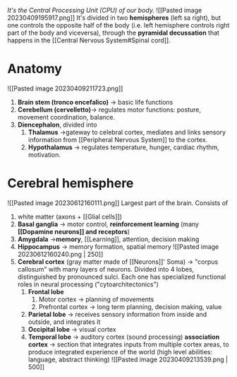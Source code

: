 _It's the Central Processing Unit (CPU) of our body._
![[Pasted image 20230409195917.png]]
It's divided in two **hemispheres** (left sa right), but one controls the opposite half of the body (i.e. left hemisphere controls right part of the body and viceversa), through the **pyramidal decussation** that happens in the [[Central Nervous System#Spinal cord]].

# Anatomy
![[Pasted image 20230409211723.png]]
1. **Brain stem (tronco encefalico)** -> basic life functions 
2. **Cerebellum (cervelletto)**-> regulates motor functions: posture, movement coordination, balance.
3. **Diencephalon**, divided into
	1. **Thalamus** ->gateway to celebral cortex, mediates and links sensory information from [[Peripheral Nervous System]] to the cortex.
	2. **Hypothalamus** -> regulates temperature, hunger, cardiac rhythm, motivation.
# Cerebral hemisphere 
![[Pasted image 20230612160111.png]]
Largest part of the brain. Consists of
1. white matter (axons + [[Glial cells]])
2. **Basal ganglia** -> motor control, **reinforcement learning** (many **[[Dopamine neurons]] and receptors**)
3. **Amygdala** ->**memory**, [[Learning]], attention, decision making 
5. **Hippocampus** -> memory formation, spatial memory
![[Pasted image 20230612160240.png | 250]]
6. **Cerebral cortex** (gray matter made of [[Neurons]]' Soma) -> "corpus callosum" with many layers of neurons. Divided into 4 lobes, distinguished by pronounced sulci. Each one has specialized functional roles in neural processing ("cytoarchitectonics")
	1. **Frontal lobe**
		1. Motor cortex -> planning of movements
		2. Prefrontal cortex -> long term planning, decision making, value
	2. **Parietal lobe** -> receives sensory information from inside and outside, and integrates it
	3. **Occipital lobe** -> visual cortex
	4. **Temporal lobe** -> auditory cortex (sound processing)
	**association cortex** -> section that integrates inputs from multiple cortex areas, to produce integrated experience of the world (high level abilities: language, abstract thinking) 
![[Pasted image 20230409213539.png | 500]]